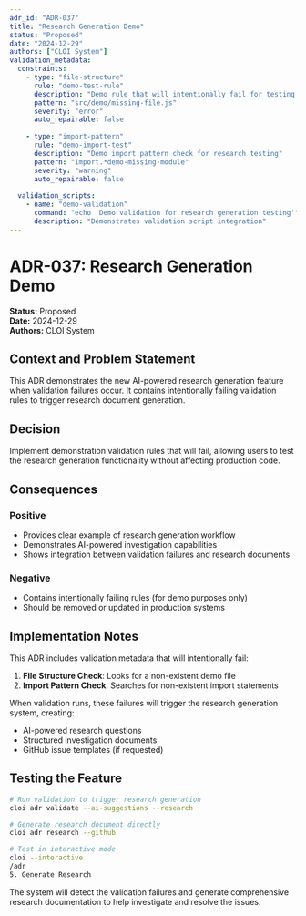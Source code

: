 ```yaml
---
adr_id: "ADR-037"
title: "Research Generation Demo"
status: "Proposed"
date: "2024-12-29"
authors: ["CLOI System"]
validation_metadata:
  constraints:
    - type: "file-structure"
      rule: "demo-test-rule"
      description: "Demo rule that will intentionally fail for testing research generation"
      pattern: "src/demo/missing-file.js"
      severity: "error"
      auto_repairable: false
      
    - type: "import-pattern"
      rule: "demo-import-test"
      description: "Demo import pattern check for research testing"
      pattern: "import.*demo-missing-module"
      severity: "warning"
      auto_repairable: false
      
  validation_scripts:
    - name: "demo-validation"
      command: "echo 'Demo validation for research generation testing'"
      description: "Demonstrates validation script integration"
---
```


# ADR-037: Research Generation Demo

**Status:** Proposed  
**Date:** 2024-12-29  
**Authors:** CLOI System

## Context and Problem Statement

This ADR demonstrates the new AI-powered research generation feature when validation failures occur. It contains intentionally failing validation rules to trigger research document generation.

## Decision

Implement demonstration validation rules that will fail, allowing users to test the research generation functionality without affecting production code.

## Consequences

### Positive
- Provides clear example of research generation workflow
- Demonstrates AI-powered investigation capabilities
- Shows integration between validation failures and research documents

### Negative
- Contains intentionally failing rules (for demo purposes only)
- Should be removed or updated in production systems

## Implementation Notes

This ADR includes validation metadata that will intentionally fail:

1. **File Structure Check**: Looks for a non-existent demo file
2. **Import Pattern Check**: Searches for non-existent import statements

When validation runs, these failures will trigger the research generation system, creating:
- AI-powered research questions
- Structured investigation documents
- GitHub issue templates (if requested)

## Testing the Feature

```bash
# Run validation to trigger research generation
cloi adr validate --ai-suggestions --research

# Generate research document directly
cloi adr research --github

# Test in interactive mode
cloi --interactive
/adr
5. Generate Research
```

The system will detect the validation failures and generate comprehensive research documentation to help investigate and resolve the issues.